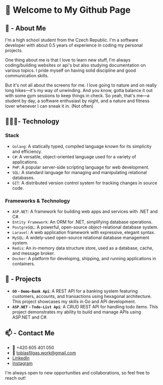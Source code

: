 # 👋 Welcome to My Github Page

## 👀 - About Me

I'm a high school student from the Czech Republic. I'm a software developer with about 0.5 years of experience in coding my personal projects.

One thing about me is that I love to learn new stuff, I'm always coding/building websites or api's but also studying documentation on various topics. I pride myself on having solid discipline and good communication skills.

But it's not all about the screens for me. I love going to nature and on really long hikes—it's my way of unwinding. And you know, gotta balance it out with some gym sessions to keep things in check. So yeah, that's me—a student by day, a software enthusiast by night, and a nature and fitness lover whenever I can sneak it in. (Not often)

## 👨🏽‍💻- Technology

### **Stack**

- `Golang`: A statically typed, compiled language known for its simplicity and efficiency.
- `C#`: A versatile, object-oriented language used for a variety of applications.
- `PHP`: A popular server-side scripting language for web development.
- `SQL`: A standard language for managing and manipulating relational databases.
- `GIT`: A distributed version control system for tracking changes in source code.

### **Frameworks & Technology**

- `ASP.NET`: A framework for building web apps and services with .NET and C#.
- `Entity Framework`: An ORM for .NET, simplifying database operations.
- `PostgreSQL`: A powerful, open-source object-relational database system.
- `Laravel`: A web application framework with expressive, elegant syntax.
- `MySQL`: A widely-used open-source relational database management system.
- `Redis`: An in-memory data structure store, used as a database, cache, and message broker.
- `Docker`: A platform for developing, shipping, and running applications in containers.

## 📐 - Projects

- **`GO` - `Demo-Bank Api`**: A REST API for a banking system featuring customers, accounts, and transactions using hexagonal architecture. This project showcases my skills in Go and API development.
- **`ASP.NET` - `Todo-List Api`**: A CRUD REST API for handling todo items. This project demonstrates my ability to build and manage APIs using ASP.NET and C#.

## 📫 - Contact Me
- 📱 +420 605 401 050
- 📧 [tobiasfilgas.work@gmail.com](mailto:tobiasfilgas.work@gmail.com)
- [LinkedIn](https://www.linkedin.com/in/tobiasfilgas/)
- [Instagram](https://www.instagram.com/deadtobi999/)

I'm always open to new opportunities and collaborations, so feel free to reach out!
